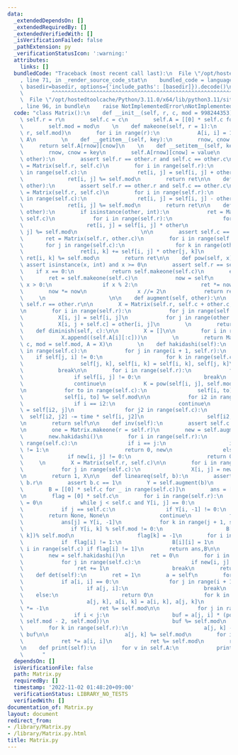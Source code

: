 ```yaml
---
data:
  _extendedDependsOn: []
  _extendedRequiredBy: []
  _extendedVerifiedWith: []
  _isVerificationFailed: false
  _pathExtension: py
  _verificationStatusIcon: ':warning:'
  attributes:
    links: []
  bundledCode: "Traceback (most recent call last):\n  File \"/opt/hostedtoolcache/Python/3.11.0/x64/lib/python3.11/site-packages/onlinejudge_verify/documentation/build.py\"\
    , line 71, in _render_source_code_stat\n    bundled_code = language.bundle(stat.path,\
    \ basedir=basedir, options={'include_paths': [basedir]}).decode()\n          \
    \         ^^^^^^^^^^^^^^^^^^^^^^^^^^^^^^^^^^^^^^^^^^^^^^^^^^^^^^^^^^^^^^^^^^^^^^^^^^^^^^^^^\n\
    \  File \"/opt/hostedtoolcache/Python/3.11.0/x64/lib/python3.11/site-packages/onlinejudge_verify/languages/python.py\"\
    , line 96, in bundle\n    raise NotImplementedError\nNotImplementedError\n"
  code: "class Matrix():\n    def __init__(self, r, c, mod = 998244353):\n       \
    \ self.r = r\n        self.c = c\n        self.A = [[0] * self.c for _ in range(self.r)]\n\
    \        self.mod = mod\n    \n    def makeone(self, r = 1):\n        A = Matrix(r,\
    \ r, self.mod)\n        for i in range(r):\n            A[i, i] = 1\n        return\
    \ A\n        \n    def __getitem__(self, key):\n        rnow, cnow = key\n   \
    \     return self.A[rnow][cnow]\n    \n    def __setitem__(self, key, value):\n\
    \        rnow, cnow = key\n        self.A[rnow][cnow] = value\n    \n    def __add__(self,\
    \ other):\n        assert self.r == other.r and self.c == other.c\n        ret\
    \ = Matrix(self.r, self.c)\n        for i in range(self.r):\n            for j\
    \ in range(self.c):\n                ret[i, j] = self[i, j] + other[i, j]\n  \
    \              ret[i, j] %= self.mod\n        return ret\n\n    def __sub__(self,\
    \ other):\n        assert self.r == other.r and self.c == other.c\n        ret\
    \ = Matrix(self.r, self.c)\n        for i in range(self.r):\n            for j\
    \ in range(self.c):\n                ret[i, j] = self[i, j] - other[i, j]\n  \
    \              ret[i, j] %= self.mod\n        return ret\n\n    def __mul__(self,\
    \ other):\n        if isinstance(other, int):\n            ret = Matrix(self.r,\
    \ self.c)\n            for i in range(self.r):\n                for j in range(self.c):\n\
    \                    ret[i, j] = self[i, j] * other\n                    ret[i,\
    \ j] %= self.mod\n                    \n\n        assert self.c == other.r\n \
    \       ret = Matrix(self.r, other.c)\n        for i in range(self.r):\n     \
    \       for j in range(self.c):\n                for k in range(other.c):\n  \
    \                  ret[i, k] += self[i, j] * other[j, k]\n                   \
    \ ret[i, k] %= self.mod\n        return ret\n\n    def pow(self, x):\n       \
    \ assert isinstance(x, int) and x >= 0\n        assert self.r == self.c\n    \
    \    if x == 0:\n            return self.makeone(self.c)\n        else:\n    \
    \        ret = self.makeone(self.c)\n            now = self\n            while\
    \ x > 0:\n                if x % 2:\n                    ret *= now\n        \
    \        now *= now\n                x //= 2\n            return ret\n       \
    \     \n                    \n\n    def augment(self, other):\n\n        assert\
    \ self.r == other.r\n\n        X = Matrix(self.r, self.c + other.c, mod = self.mod)\n\
    \n        for i in range(self.r):\n            for j in range(self.c):\n     \
    \           X[i, j] = self[i, j]\n            for j in range(other.c):\n     \
    \           X[i, j + self.c] = other[i, j]\n        \n        return X\n    \n\
    \    def diminish(self, c):\n\n        X = []\n\n        for i in range(self.r):\n\
    \            X.append((self.A[i][:c]))\n        \n        return Matrix(self.r,\
    \ c, mod = self.mod, A = X)\n        \n    def hakidashi(self):\n        for i\
    \ in range(self.c):\n            for j in range(i + 1, self.r):\n            \
    \    if self[j, i] != 0:\n                    for k in range(self.c):\n      \
    \                  self[j, k], self[i, k] = self[i, k], self[j, k]\n         \
    \           break\n\n        for i in range(self.r):\n            for j in range(self.c):\n\
    \                if self[i, j] != 0:\n                    break\n            else:\n\
    \                continue\n            K = pow(self[i, j], self.mod - 2, self.mod)\n\
    \n            for to in range(self.c):\n                self[i, to] *= K\n   \
    \             self[i, to] %= self.mod\n\n            for i2 in range(self.r):\n\
    \                if i == i2:\n                    continue\n                time\
    \ = self[i2, j]\n                for j2 in range(self.c):\n                  \
    \  self[i2, j2] -= time * self[i, j2]\n                    self[i2, j2] %= self.mod\n\
    \n        return self\n\n    def inv(self):\n        assert self.c == self.r\n\
    \n        one = Matrix.makeone(r = self.r)\n        new = self.augment(one)\n\
    \        new.hakidashi()\n        for i in range(self.r):\n            for j in\
    \ range(self.c):\n                if i == j:\n                    if new[i, j]\
    \ != 1:\n                        return 0, new\n                else:\n      \
    \              if new[i, j] != 0:\n                        return 0, new\n   \
    \     \n        X = Matrix(self.r, self.c)\n\n        for i in range(self.r):\n\
    \            for j in range(self.c):\n                X[i, j] = new[i, j + self.c]\n\
    \n        return 1, X\n\n    def lineareq(self, b):\n        assert self.r ==\
    \ b.r\n        assert b.c == 1\n        Y = self.augment(b)\n        Y = Y.hakidashi()\n\
    \        B = [[0] * self.c for _ in range(self.c)]\n        ans = [0] * self.c\n\
    \n        flag = [0] * self.c\n        for i in range(self.r):\n            j\
    \ = 0\n            while j < self.c and Y[i, j] == 0:\n                j += 1\n\
    \            if j == self.c:\n                if Y[i, -1] != 0:\n            \
    \        return None, None\n                continue\n            flag[j] = 1\n\
    \            ans[j] = Y[i, -1]\n            for k in range(j + 1, self.c):\n \
    \               if Y[i, k] % self.mod != 0:\n                    B[k][j] = (-Y[i,\
    \ k])% self.mod\n                    flag[k] = -1\n        for i in range(self.c):\n\
    \            if  flag[i] != 1:\n                B[i][i] = 1\n        B=[B[i] for\
    \ i in range(self.c) if flag[i] != 1]\n        return ans,B\n\n    def rank(self):\n\
    \        new = self.hakidashi()\n        ret = 0\n        for i in range(self.r):\n\
    \            for j in range(self.c):\n                if new[i, j] != 0:\n   \
    \                 ret += 1\n                    break\n        return ret\n\n\
    \    def det(self):\n        ret = 1\n        a = self\n        for i in range(self.r):\n\
    \            if a[i, i] == 0:\n                for j in range(i + 1, self.r):\n\
    \                    if a[j, i]:\n                        break\n            \
    \    else:\n                    return 0\n                for k in range(self.r):\n\
    \                    a[j, k], a[i, k] = a[i, k], a[j, k]\n                ret\
    \ *= -1\n                ret %= self.mod\n\n            for j in range(self.r):\n\
    \                if i < j:\n                    buf = a[j, i] * (pow(a[i, i],\
    \ self.mod - 2, self.mod))\n                    buf %= self.mod\n            \
    \        for k in range(self.r):\n                        a[j, k] -= a[i, k] *\
    \ buf\n\n                        a[j, k] %= self.mod\n        for i in range(self.r):\n\
    \            ret *= a[i, i]\n            ret %= self.mod\n        return ret\n\
    \n    def print(self):\n        for v in self.A:\n            print(*v)\n\n  \
    \      "
  dependsOn: []
  isVerificationFile: false
  path: Matrix.py
  requiredBy: []
  timestamp: '2022-11-02 01:48:20+09:00'
  verificationStatus: LIBRARY_NO_TESTS
  verifiedWith: []
documentation_of: Matrix.py
layout: document
redirect_from:
- /library/Matrix.py
- /library/Matrix.py.html
title: Matrix.py
---
```

